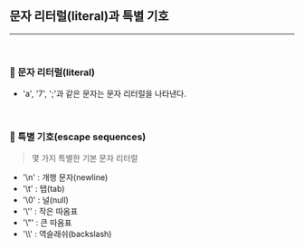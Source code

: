 ## 문자 리터럴(literal)과 특별 기호

***

<br>

### :pushpin: 문자 리터럴(literal)

- \'a\', \'7\', \';\'과 같은 문자는 문자 리터럴을 나타낸다.

<br>

### :pushpin: 특별 기호(escape sequences)

> 몇 가지 특별한 기본 문자 리터럴

- \'\n\' : 개행 문자(newline)
- \'\t\' : 탭(tab)
- \'\0' : 널(null)
- \'\\'\' : 작은 따옴표
- \'\\"\' : 큰 따옴표
- \'\\\\' : 역슬래쉬(backslash)

<br>


